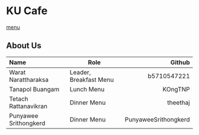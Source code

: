 # KU Cafe
 [menu](menu.md)

## About Us

| Name  | Role | Github  |
|:------|------|--------:|
|Warat Narattharaksa|Leader, Breakfast Menu| b5710547221 |
|Tanapol Buangam|Lunch Menu| KOngTNP |
|Tetach Rattanavikran|Dinner Menu| theethaj |
|Punyawee Srithongkerd|Dinner Menu| PunyaweeSrithongkerd |